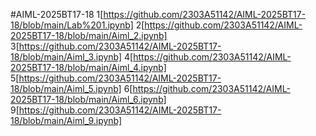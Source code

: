 #AIML-2025BT17-18
1[https://github.com/2303A51142/AIML-2025BT17-18/blob/main/Lab%201.ipynb]
2[https://github.com/2303A51142/AIML-2025BT17-18/blob/main/Aiml_2.ipynb]
3[https://github.com/2303A51142/AIML-2025BT17-18/blob/main/Aiml_3.ipynb]
4[https://github.com/2303A51142/AIML-2025BT17-18/blob/main/Aiml_4.ipynb]
5[https://github.com/2303A51142/AIML-2025BT17-18/blob/main/Aiml_5.ipynb]
6[https://github.com/2303A51142/AIML-2025BT17-18/blob/main/Aiml_6.ipynb]
9[https://github.com/2303A51142/AIML-2025BT17-18/blob/main/Aiml_9.ipynb]

